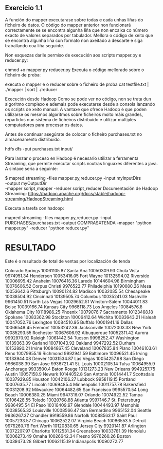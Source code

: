 ## Exercicio 1.1

A función do  mapper executarase sobre todas e cada unhas liñas do ficheiro de datos. O código do mapper anterior non funcionará correctamente se se encontra algunha liña que non encaixa co número exacto de valores separados por tabulador.
Mellora o código de xeito que se encontra algunha liña cun formato non axeitado a descarte e siga traballando coa liña seguinte.

Non esquezas darlle permiso de execución aos scripts mapper.py e reducer.py:

chmod +x mapper.py reducer.py
Executa o código mellorado sobre o ficheiro de proba:

executa o mapper e o reducer sobre o ficheiro de proba
cat testfile.txt | ./mapper | sort | ./reducer

Execución desde Hadoop
Como se pode ver no código, non se trata dun algoritmo complexo e ademais pode executarse desde a consola lanzando os scripts de xeito manual.
A vantaxe que ofrece Hadoop é que poden utilizarse os mesmos algoritmos sobre ficheiros moito máis grandes, repartidos nun sistema de ficheiros distribuído e utilizar múltiples computadores para procesar os datos.

Antes de continuar asegúrate de colocar o ficheiro purchases.txt no almacenamento distribuído.

hdfs dfs -put purchases.txt input/

Para lanzar o proceso en Hadoop é necesario utilizar a ferramenta Streaming, que permite executar scripts noutras linguaxes diferentes a java. A sintaxe sería a seguinte:

$ mapred streaming 
    -files mapper.py,reducer.py
    -input myInputDirs \
    -output myOutputDir \
    -mapper script_mapper
    -reducer script_reducer
Documentación de Hadoop Streaming: https://hadoop.apache.org/docs/stable/hadoop-streaming/HadoopStreaming.html


Executa a tarefa con hadoop:

mapred streaming -files mapper.py,reducer.py -input PURCHASES/purchases.txt -output COMPRASXTENDA -mapper "python mapper.py" -reducer "python reducer.py"

# RESULTADO

Este é o resultado de total de ventas por localización de tenda

Colorado Springs        10061105.87
Santa Ana       10050309.93
Chula Vista     9974951.34
Henderson       10053416.05
Fort Wayne      10132594.02
Riverside       10006695.42
Anaheim 10076416.36
Laredo  10144604.98
Birmingham      10076606.52
Corpus Christi  9976522.77
Philadelphia    10190080.26
Mesa    10053642.6
Pittsburgh      10090124.82
Madison 10032035.54
Chesapeake      10038504.92
Cincinnati      10139505.74
Columbus        10035241.03
Nashville       9961450.51
North Las Vegas 10029652.51
Winston–Salem   10044011.83
Boise   10039166.74
Kansas City     9968118.73
Los Angeles     10084576.8
Oklahoma City   10118986.25
Phoenix 10079076.7
Sacramento      10123468.18
Spokane 10083362.98
Stockton        10006412.64
Wichita 10083643.21
Hialeah 10047052.76
Lexington       10084510.95
Buffalo 10001941.19
Dallas  10066548.45
Fremont 10053242.36
Jacksonville    10072003.33
New York        10085293.55
Rochester       10067606.92
Albuquerque     10052311.42
Aurora  9992970.92
Raleigh 10061442.54
Tucson  9998252.47
Washington      10139363.39
Garland 10071043.92
Oakland 9947292.52
Durham  10153890.21
Irvine  10084867.45
Cleveland       10067835.84
Plano   10046103.61
Reno    10079955.16
Richmond        9992941.59
Baltimore       10096521.45
Irving  10133944.08
Denver  10031534.87
Las Vegas       10054257.98
San Diego       9966038.39
San Jose        9936721.41
St. Louis       10002105.14
Tulsa   10064955.9
Anchorage       9933500.4
Baton Rouge     10131273.23
New Orleans     9949257.75
Austin  10057158.9
Newark  10144052.8
San Antonio     10014441.7
Scottsdale      10037929.85
Houston 10042106.27
Lubbock 9958119.15
Portland        10007635.77
Lincoln 10069485.4
Minneapolis     10011757.78
Bakersfield     10031208.92
Milwaukee       10064482.65
San Francisco   9995570.54
Long Beach      10006380.25
Miami   9947316.07
Orlando 10074922.52
Tampa   10106428.55
Toledo  10020768.88
Atlanta 9997146.7
St. Petersburg  9986495.54
El Paso 10016409.97
Glendale        10044493.97
Memphis 10038565.32
Louisville      10008566.47
San Bernardino  9965152.04
Seattle 9936267.37
Chandler        9919559.86
Norfolk 10088563.17
Saint Paul      10057233.57
Chicago 10062522.07
Virginia Beach  10086553.5
Detroit 9979260.76
Fort Worth      10120830.65
Jersey City     9920141.87
Arlington       10072207.97
Charlotte       10112531.34
Greensboro      10033781.39
Honolulu        10006273.49
Omaha   10026642.34
Fresno  9976260.26
Boston  10039473.28
Gilbert 10062115.19
Indianapolis    10090272.77

